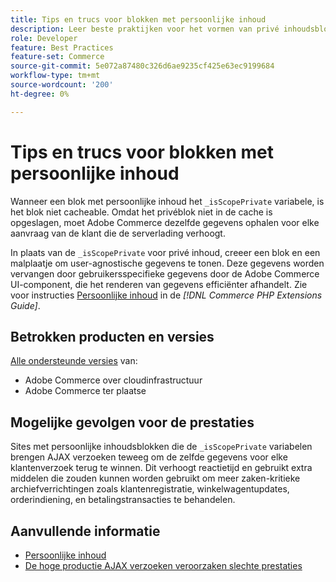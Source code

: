 ```yaml
---
title: Tips en trucs voor blokken met persoonlijke inhoud
description: Leer beste praktijken voor het vormen van privé inhoudsblokken om winkelprestaties te optimaliseren.
role: Developer
feature: Best Practices
feature-set: Commerce
source-git-commit: 5e072a87480c326d6ae9235cf425e63ec9199684
workflow-type: tm+mt
source-wordcount: '200'
ht-degree: 0%

---
```


# Tips en trucs voor blokken met persoonlijke inhoud

Wanneer een blok met persoonlijke inhoud het `_isScopePrivate` variabele, is het blok niet cacheable. Omdat het privéblok niet in de cache is opgeslagen, moet Adobe Commerce dezelfde gegevens ophalen voor elke aanvraag van de klant die de serverlading verhoogt.

In plaats van de `_isScopePrivate` voor privé inhoud, creeer een blok en een malplaatje om user-agnostische gegevens te tonen. Deze gegevens worden vervangen door gebruikersspecifieke gegevens door de Adobe Commerce UI-component, die het renderen van gegevens efficiënter afhandelt. Zie voor instructies [Persoonlijke inhoud](https://developer.adobe.com/commerce/php/development/cache/page/private-content/) in de _[!DNL Commerce PHP Extensions Guide]_.

## Betrokken producten en versies

[Alle ondersteunde versies](../../../release/versions.md) van:

- Adobe Commerce over cloudinfrastructuur
- Adobe Commerce ter plaatse

## Mogelijke gevolgen voor de prestaties

Sites met persoonlijke inhoudsblokken die de `_isScopePrivate` variabelen brengen AJAX verzoeken teweeg om de zelfde gegevens voor elke klantenverzoek terug te winnen. Dit verhoogt reactietijd en gebruikt extra middelen die zouden kunnen worden gebruikt om meer zaken-kritieke archiefverrichtingen zoals klantenregistratie, winkelwagentupdates, orderindiening, en betalingstransacties te behandelen.

## Aanvullende informatie

- [Persoonlijke inhoud](../../../performance/configuration.md#client-side-optimization-settings)
- [De hoge productie AJAX verzoeken veroorzaken slechte prestaties](https://experienceleague.adobe.com/docs/commerce-knowledge-base/kb/troubleshooting/miscellaneous/high-throughput-ajax-requests-cause-poor-performance.html)


